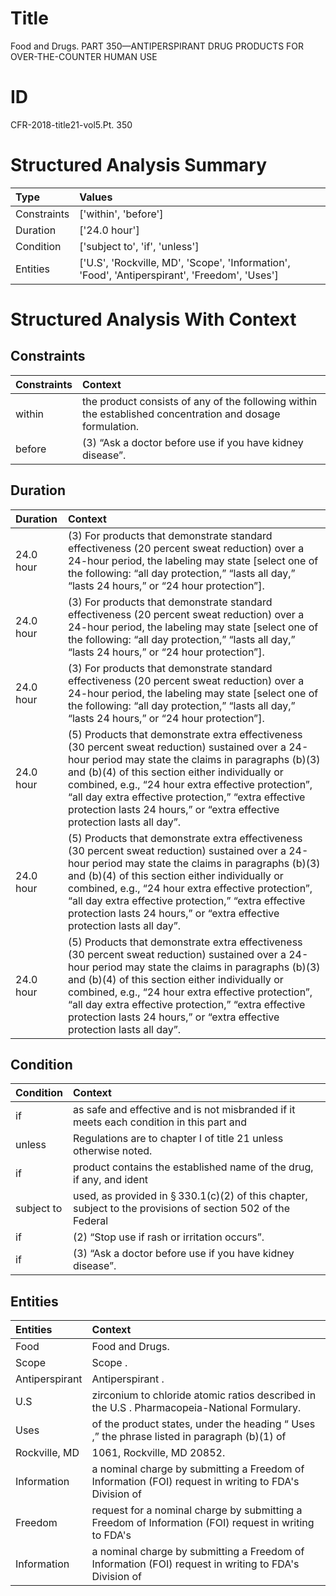 # Title

 Food and Drugs. PART 350—ANTIPERSPIRANT DRUG PRODUCTS FOR OVER-THE-COUNTER HUMAN USE


# ID

 CFR-2018-title21-vol5.Pt. 350


# Structured Analysis Summary

| Type        | Values                                                                                        |
|:------------|:----------------------------------------------------------------------------------------------|
| Constraints | ['within', 'before']                                                                          |
| Duration    | ['24.0 hour']                                                                                 |
| Condition   | ['subject to', 'if', 'unless']                                                                |
| Entities    | ['U.S', 'Rockville, MD', 'Scope', 'Information', 'Food', 'Antiperspirant', 'Freedom', 'Uses'] |


# Structured Analysis With Context

 


## Constraints

| Constraints   | Context                                                                                                    |
|:--------------|:-----------------------------------------------------------------------------------------------------------|
| within        | the product consists of any of the following within  the established concentration and dosage formulation. |
| before        | (3) &#8220;Ask a doctor  before  use if you have kidney disease&#8221;.                                    |


## Duration

| Duration   | Context                                                                                                                                                                                                                                                                                                                                                                                                                                            |
|:-----------|:---------------------------------------------------------------------------------------------------------------------------------------------------------------------------------------------------------------------------------------------------------------------------------------------------------------------------------------------------------------------------------------------------------------------------------------------------|
| 24.0 hour  | (3) For products that demonstrate standard effectiveness (20 percent sweat reduction) over a 24-hour period, the labeling may state [select one of the following: &#8220;all day protection,&#8221; &#8220;lasts all day,&#8221; &#8220;lasts 24 hours,&#8221; or &#8220;24 hour protection&#8221;].                                                                                                                                               |
| 24.0 hour  | (3) For products that demonstrate standard effectiveness (20 percent sweat reduction) over a 24-hour period, the labeling may state [select one of the following: &#8220;all day protection,&#8221; &#8220;lasts all day,&#8221; &#8220;lasts 24 hours,&#8221; or &#8220;24 hour protection&#8221;].                                                                                                                                               |
| 24.0 hour  | (3) For products that demonstrate standard effectiveness (20 percent sweat reduction) over a 24-hour period, the labeling may state [select one of the following: &#8220;all day protection,&#8221; &#8220;lasts all day,&#8221; &#8220;lasts 24 hours,&#8221; or &#8220;24 hour protection&#8221;].                                                                                                                                               |
| 24.0 hour  | (5) Products that demonstrate extra effectiveness (30 percent sweat reduction) sustained over a 24-hour period may state the claims in paragraphs (b)(3) and (b)(4) of this section either individually or combined, e.g., &#8220;24 hour extra effective protection&#8221;, &#8220;all day extra effective protection,&#8221; &#8220;extra effective protection lasts 24 hours,&#8221; or &#8220;extra effective protection lasts all day&#8221;. |
| 24.0 hour  | (5) Products that demonstrate extra effectiveness (30 percent sweat reduction) sustained over a 24-hour period may state the claims in paragraphs (b)(3) and (b)(4) of this section either individually or combined, e.g., &#8220;24 hour extra effective protection&#8221;, &#8220;all day extra effective protection,&#8221; &#8220;extra effective protection lasts 24 hours,&#8221; or &#8220;extra effective protection lasts all day&#8221;. |
| 24.0 hour  | (5) Products that demonstrate extra effectiveness (30 percent sweat reduction) sustained over a 24-hour period may state the claims in paragraphs (b)(3) and (b)(4) of this section either individually or combined, e.g., &#8220;24 hour extra effective protection&#8221;, &#8220;all day extra effective protection,&#8221; &#8220;extra effective protection lasts 24 hours,&#8221; or &#8220;extra effective protection lasts all day&#8221;. |


## Condition

| Condition   | Context                                                                                                                |
|:------------|:-----------------------------------------------------------------------------------------------------------------------|
| if          | as safe and effective and is not misbranded if it meets each condition in this part and                                |
| unless      | Regulations are to chapter I of title 21 unless  otherwise noted.                                                      |
| if          | product contains the established name of the drug, if  any, and ident                                                  |
| subject to  | used, as provided in &#167;&#8201;330.1(c)(2) of this chapter, subject to the provisions of section 502 of the Federal |
| if          | (2) &#8220;Stop use  if  rash or irritation occurs&#8221;.                                                             |
| if          | (3) &#8220;Ask a doctor before use  if  you have kidney disease&#8221;.                                                |


## Entities

| Entities       | Context                                                                                                 |
|:---------------|:--------------------------------------------------------------------------------------------------------|
| Food           | Food  and Drugs.                                                                                        |
| Scope          | Scope .                                                                                                 |
| Antiperspirant | Antiperspirant .                                                                                        |
| U.S            | zirconium to chloride atomic ratios described in the U.S . Pharmacopeia-National Formulary.             |
| Uses           | of the product states, under the heading &#8220; Uses ,&#8221; the phrase listed in paragraph (b)(1) of |
| Rockville, MD  | 1061,  Rockville, MD  20852.                                                                            |
| Information    | a nominal charge by submitting a Freedom of Information (FOI) request in writing to FDA's Division of   |
| Freedom        | request for a nominal charge by submitting a Freedom of Information (FOI) request in writing to FDA's   |
| Information    | a nominal charge by submitting a Freedom of Information (FOI) request in writing to FDA's Division of   |


